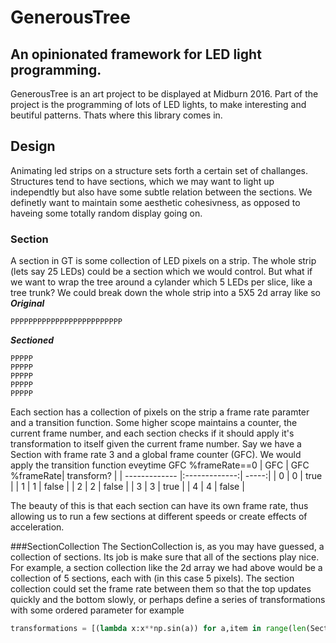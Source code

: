 # GenerousTree
## An opinionated framework for LED light programming. 
GenerousTree is an art project to be displayed at Midburn 2016. Part of the project is the programming of lots of LED lights, to make interesting and beutiful patterns. Thats where this library comes in. 

## Design
Animating led strips on a structure sets forth a certain set of challanges. Structures tend to have sections, which we may want to light up independtly but also have some subtle relation between the sections. We definetly want to maintain some aesthetic cohesivness, as opposed to haveing some totally random display going on. 
### Section
A section in GT is some collection of LED pixels on a strip. The whole strip (lets say 25 LEDs) could be a section which we would control. But what if we want to wrap the tree around a cylander which 5 LEDs per slice, like a tree trunk? We could break down the whole strip into a 5X5 2d array like so
***Original***
```
PPPPPPPPPPPPPPPPPPPPPPPPP
```
***Sectioned***
```
PPPPP
PPPPP
PPPPP
PPPPP
PPPPP
```
Each section has a collection of pixels on the strip a frame rate paramter and a transition function. Some higher scope maintains a counter, the current frame number, and each section checks if it should apply it's transformation to itself given the current frame number. 
Say we have a Section with frame rate 3 and a global frame counter (GFC). We would apply the transition function eveytime GFC %frameRate==0
| GFC           | GFC %frameRate| transform? |
| ------------- |:-------------:| -----:|
| 0             | 0             | true  |
| 1             | 1             | false |
| 2             | 2             | false |
| 3             | 3             | true  |
| 4             | 4             | false |

The beauty of this is that each section can have its own frame rate, thus allowing us to run a few sections at different speeds or create effects of acceleration.

###SectionCollection
The SectionCollection is, as you may have guessed, a collection of sections. Its job is make sure that all of the sections play nice. For example, a section collection like the 2d array we had above would be a collection of 5 sections, each with (in this case 5 pixels). 
The section collection could set the frame rate between them so that the top updates quickly and the bottom slowly, or perhaps define a series of transformations with some ordered parameter for example
```python
transformations = [(lambda x:x**np.sin(a)) for a,item in range(len(SectionCollection.sectons))]

